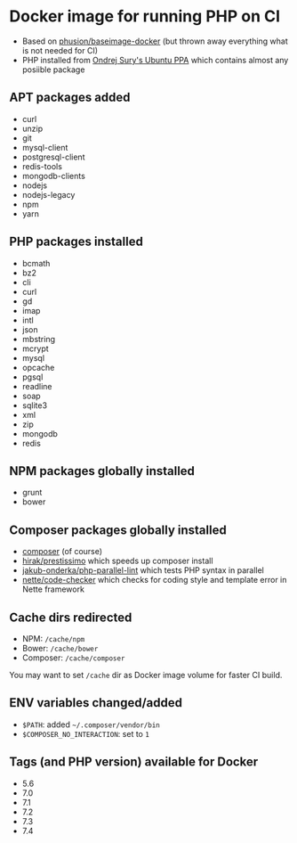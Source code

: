 # Docker image for running PHP on CI

* Based on [phusion/baseimage-docker](https://github.com/phusion/baseimage-docker) (but thrown away everything what is not needed for CI)
* PHP installed from [Ondrej Sury's Ubuntu PPA](https://launchpad.net/~ondrej/+archive/ubuntu/php) which contains almost any posiible package

## APT packages added

* curl
* unzip
* git
* mysql-client
* postgresql-client
* redis-tools
* mongodb-clients
* nodejs
* nodejs-legacy
* npm
* yarn

## PHP packages installed

* bcmath
* bz2
* cli
* curl
* gd
* imap
* intl
* json
* mbstring
* mcrypt
* mysql
* opcache
* pgsql
* readline
* soap
* sqlite3
* xml
* zip
* mongodb
* redis

## NPM packages globally installed

* grunt
* bower

## Composer packages globally installed

* [composer](https://getcomposer.org/) (of course)
* [hirak/prestissimo](https://github.com/hirak/prestissimo) which speeds up composer install
* [jakub-onderka/php-parallel-lint](https://github.com/JakubOnderka/PHP-Parallel-Lint) which tests PHP syntax in parallel
* [nette/code-checker](https://github.com/nette/code-checker) which checks for coding style and template error in Nette framework

## Cache dirs redirected

 * NPM: `/cache/npm`
 * Bower: `/cache/bower`
 * Composer: `/cache/composer`

You may want to set `/cache` dir as Docker image volume for faster CI build.

## ENV variables changed/added

 * `$PATH`: added `~/.composer/vendor/bin`
 * `$COMPOSER_NO_INTERACTION`: set to `1`

## Tags (and PHP version) available for Docker

* 5.6
* 7.0
* 7.1
* 7.2
* 7.3
* 7.4
